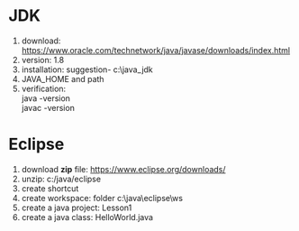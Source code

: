 
# JDK
1. download: https://www.oracle.com/technetwork/java/javase/downloads/index.html <br>
2. version: 1.8 <br>
3. installation: suggestion- c:\java_jdk <br>
4. JAVA_HOME and path<br>
5. verification:<br>
   java -version<br>
   javac -version<br>
   
# Eclipse
1. download **zip** file: https://www.eclipse.org/downloads/ <br>
2. unzip:  c:/java/eclipse<br>
3. create shortcut<br>
4. create workspace:  folder c:\java\eclipse\ws<br>
5. create a java project: Lesson1<br>
6. create a java class: HelloWorld.java<br>
